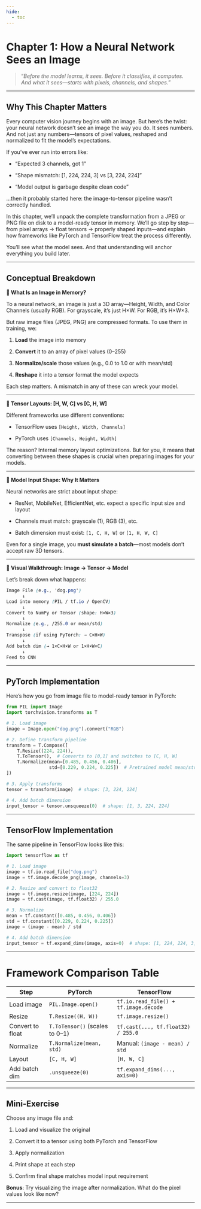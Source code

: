 ```yaml
---
hide:
  - toc
---
```


# Chapter 1: How a Neural Network Sees an Image

> “*Before the model learns, it sees. Before it classifies, it computes. And what it sees—starts with pixels, channels, and shapes.*”

---

## Why This Chapter Matters

Every computer vision journey begins with an image. But here’s the twist: your neural network doesn’t see an image the way you do. It sees numbers. And not just any numbers—tensors of pixel values, reshaped and normalized to fit the model’s expectations.

If you’ve ever run into errors like:

- “Expected 3 channels, got 1”

- “Shape mismatch: [1, 224, 224, 3] vs [3, 224, 224]”

- “Model output is garbage despite clean code”

…then it probably started here: the image-to-tensor pipeline wasn’t correctly handled.

In this chapter, we’ll unpack the complete transformation from a JPEG or PNG file on disk to a model-ready tensor in memory. We’ll go step by step—from pixel arrays → float tensors → properly shaped inputs—and explain how frameworks like PyTorch and TensorFlow treat the process differently.

You’ll see what the model sees. And that understanding will anchor everything you build later.

---

## Conceptual Breakdown

**🔹 What Is an Image in Memory?**

To a neural network, an image is just a 3D array—Height, Width, and Color Channels (usually RGB). For grayscale, it’s just H×W. For RGB, it’s H×W×3.

But raw image files (JPEG, PNG) are compressed formats. To use them in training, we:

1. **Load** the image into memory

2. **Convert** it to an array of pixel values (0–255)

3. **Normalize/scale** those values (e.g., 0.0 to 1.0 or with mean/std)

4. **Reshape** it into a tensor format the model expects

Each step matters. A mismatch in any of these can wreck your model.

---

**🔹 Tensor Layouts: [H, W, C] vs [C, H, W]**

Different frameworks use different conventions:

- TensorFlow uses `[Height, Width, Channels]`

- PyTorch uses `[Channels, Height, Width]`

The reason? Internal memory layout optimizations. But for you, it means that converting between these shapes is crucial when preparing images for your models.

---

**🔹 Model Input Shape: Why It Matters**

Neural networks are strict about input shape:

- ResNet, MobileNet, EfficientNet, etc. expect a specific input size and layout

- Channels must match: grayscale (1), RGB (3), etc.

- Batch dimension must exist: `[1, C, H, W]` or `[1, H, W, C]`

Even for a single image, you **must simulate a batch**—most models don’t accept raw 3D tensors.

---

**🔹 Visual Walkthrough: Image → Tensor → Model**

Let’s break down what happens:
```css
Image File (e.g., 'dog.png')
      ↓
Load into memory (PIL / tf.io / OpenCV)
      ↓
Convert to NumPy or Tensor (shape: H×W×3)
      ↓
Normalize (e.g., /255.0 or mean/std)
      ↓
Transpose (if using PyTorch: → C×H×W)
      ↓
Add batch dim (→ 1×C×H×W or 1×H×W×C)
      ↓
Feed to CNN
```

---

## PyTorch Implementation

Here’s how you go from image file to model-ready tensor in PyTorch:
```python
from PIL import Image
import torchvision.transforms as T

# 1. Load image
image = Image.open("dog.png").convert("RGB")

# 2. Define transform pipeline
transform = T.Compose([
    T.Resize((224, 224)),
    T.ToTensor(),  # Converts to [0,1] and switches to [C, H, W]
    T.Normalize(mean=[0.485, 0.456, 0.406],
                std=[0.229, 0.224, 0.225])  # Pretrained model mean/std
])

# 3. Apply transforms
tensor = transform(image)  # shape: [3, 224, 224]

# 4. Add batch dimension
input_tensor = tensor.unsqueeze(0)  # shape: [1, 3, 224, 224]
```

---

## TensorFlow Implementation

The same pipeline in TensorFlow looks like this:
```python
import tensorflow as tf

# 1. Load image
image = tf.io.read_file("dog.png")
image = tf.image.decode_png(image, channels=3)

# 2. Resize and convert to float32
image = tf.image.resize(image, [224, 224])
image = tf.cast(image, tf.float32) / 255.0

# 3. Normalize
mean = tf.constant([0.485, 0.456, 0.406])
std = tf.constant([0.229, 0.224, 0.225])
image = (image - mean) / std

# 4. Add batch dimension
input_tensor = tf.expand_dims(image, axis=0)  # shape: [1, 224, 224, 3]
```

---

# Framework Comparison Table
|Step	            |PyTorch	                        |TensorFlow                             |
|-------------------|-----------------------------------|---------------------------------------|
|Load image	        |`PIL.Image.open()`	                |`tf.io.read_file() + tf.image.decode`  |
|Resize	            |`T.Resize((H, W))`	                |`tf.image.resize()`                    |
|Convert to float	|`T.ToTensor()` (scales to 0–1)	    |`tf.cast(..., tf.float32) / 255.0`     |
|Normalize	        |`T.Normalize(mean, std)`	        |Manual: `(image - mean) / std`         |
|Layout	            |`[C, H, W]`	                    |`[H, W, C]`                            |
|Add batch dim	    |`.unsqueeze(0)`	                |`tf.expand_dims(..., axis=0)`          |

---

## Mini-Exercise

Choose any image file and:

1. Load and visualize the original

2. Convert it to a tensor using both PyTorch and TensorFlow

3. Apply normalization

4. Print shape at each step

5. Confirm final shape matches model input requirement

**Bonus**: Try visualizing the image after normalization. What do the pixel values look like now?

---




